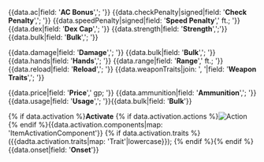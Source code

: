 {{data.ac|field: '**AC Bonus**','; '}}
{{data.checkPenalty|signed|field: '**Check Penalty**','; '}}
{{data.speedPenalty|signed|field: '**Speed Penalty**',' ft.; '}}
{{data.dex|field: '**Dex Cap**','; '}}
{{data.strength|field: '**Strength**',';'}}
{{data.bulk|field: '**Bulk**','; '}}

{{data.damage|field: '**Damage**','; '}}
{{data.bulk|field: '**Bulk**','; '}}
{{data.hands|field: '**Hands**','; '}}
{{data.range|field: '**Range**',' ft.; '}}
{{data.reload|field: '**Reload**','; '}}
{{data.weaponTraits|join: ', '|field: '**Weapon Traits**','; '}}

{{data.price|field: '**Price**',' gp; '}}
{{data.ammunition|field: '**Ammunition**','; '}}
{{data.usage|field: '**Usage**','; '}}{{data.bulk|field: '**Bulk**'}}

{% if data.activation %}**Activate** {% if data.activation.actions %}![Action](/icons/Action/{{data.activation.actions}}.png#height=18) {% endif %}{{data.activation.components|map: 'ItemActivationComponent'}} {% if data.activation.traits %}({{dadta.activation.traits|map: 'Trait'|lowercase}}); {% endif %}{% endif %} {{data.onset|field: '**Onset**'}}